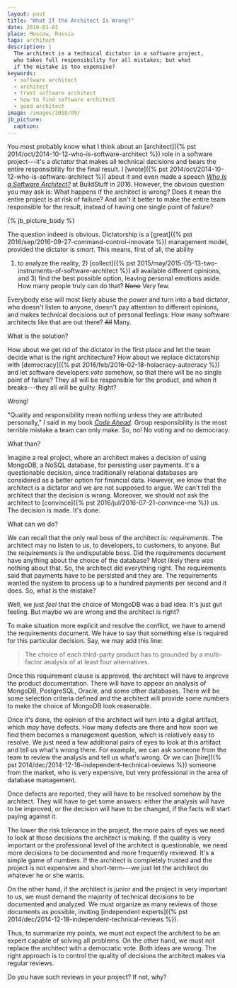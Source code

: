 ```yaml
---
layout: post
title: "What If the Architect Is Wrong?"
date: 2018-01-01
place: Moscow, Russia
tags: architect
description: |
  The architect is a technical dictator in a software project,
  who takes full responsibility for all mistakes; but what
  if the mistake is too expensive?
keywords:
  - software architect
  - architect
  - trust software architect
  - how to find software architect
  - good architect
image: /images/2018/09/
jb_picture:
  caption:
---
```


You most probably know what I think about an
[architect]({% pst 2014/oct/2014-10-12-who-is-software-architect %})
role in a software project---it's a _dictator_ that makes all technical decisions
and bears the entire responsibility for the final result. I [wrote]({% pst 2014/oct/2014-10-12-who-is-software-architect %})
about it and even made a speech [_Who Is a Software Architect?_](https://www.youtube.com/watch?v=R1lA7pN60xg)
at BuildStuff in 2016. However, the obvious question you may ask is:
What happens if the architect is wrong? Does it mean the entire project
is at risk of failure? And isn't it better to make the entire team responsible
for the result, instead of having one single point of failure?

<!--more-->

{% jb_picture_body %}

The question indeed is obvious. Dictatorship is a [great]({% pst 2016/sep/2016-09-27-command-control-innovate %})
management model, provided the dictator is _smart_. This means, first of all, the ability
1) to analyze the reality, 2) [collect]({% pst 2015/may/2015-05-13-two-instruments-of-software-architect %})
all available different opinions, and 3) find
the best possible option, leaving personal emotions aside. How many people
truly can do that? <del>None</del> Very few.

Everybody else will most likely abuse the power and turn into a bad dictator,
who doesn't listen to anyone, doesn't pay attention to different opinions,
and makes technical decisions out of personal feelings. How many
software architects like that are out there? <del>All</del> Many.

What is the solution?

How about we get rid of the dictator in the first place and let the team
decide what is the right architecture? How about we replace dictatorship
with [democracy]({% pst 2016/feb/2016-02-18-holacracy-autocracy %})
and let software developers _vote_ somehow, so that there will
be no single point of failure? They all will be responsible for the product,
and when it breaks---they all will be guilty. Right?

Wrong!

"Quality and responsibility mean nothing unless they are attributed personally,"
I said in my book [_Code Ahead_](/code-ahead.html). Group responsibility
is the most terrible mistake a team can only make. So, no! No voting and no democracy.

What than?

Imagine a real project, where an architect makes a decision of using MongoDB, a NoSQL database, for persisting
user payments. It's a questionable decision, since traditionally relational databases
are considered as a better option for financial data. However, we know that the architect
is a dictator and we are not supposed to argue. We can't tell the architect
that the decision is wrong. Moreover, we should not ask the architect to
[convince]({% pst 2016/jul/2016-07-21-convince-me %}) us. The decision is made. It's done.

What can we do?

We can recall that the only real boss of the architect is: _requirements_. The
architect may no listen to us, to developers, to customers, to anyone. But
the requirements is the undisputable boss. Did the requirements document
have anything about the choice of the database? Most likely there was nothing
about that. So, the architect did everything right. The requirements said
that payments have to be persisted and they are. The requirements wanted
the system to process up to a hundred payments per second and it does. So,
what is the mistake?

Well, we just _feel_ that the choice of MongoDB was a bad idea. It's just gut feeling.
But maybe we are wrong and the architect is right?

To make situation more explicit and resolve the conflict,
we have to amend the requirements document. We have
to say that something else is required for this particular decision. Say,
we may add this line:

> The choice of each third-party product has
to grounded by a multi-factor analysis of
at least four alternatives.

Once this requirement clause is approved, the architect will have to improve the
product documentation. There will have to appear an analysis of MongoDB,
PostgreSQL, Oracle, and some other databases. There will be some selection
criteria defined and the architect will provide some numbers to make the
choice of MongoDB look reasonable.

Once it's done, the opinion of the architect will turn into a digital artifact,
which _may_ have defects. How many defects are there and how soon we find them
becomes a management question, which is relatively easy to resolve. We just
need a few additional pairs of eyes to look at this artifact and tell us
what's wrong there. For example, we can ask someone from the team to review
the analysis and tell us what's wrong. Or we can [hire]({% pst 2014/dec/2014-12-18-independent-technical-reviews %})
someone from the market, who is very expensive, but
very professional in the area of database management.

Once defects are reported, they will have to be resolved somehow by the
architect. They will have to get some answers: either the analysis will have
to be improved, or the decision will have to be changed, if the facts will
start paying against it.

The lower the risk tolerance in the project, the more pairs of eyes we need
to look at those decisions the architect is making. If the quality is very
important or the professional level of the architect is questionable, we need
more decisions to be documented and more frequently reviewed. It's a simple
game of numbers. If the architect is completely trusted and the project is not
expensive and short-term---we just let the architect do whatever he or she
wants.

On the other hand, if the architect is junior and the project is very important
to us, we must demand the majority of technical decisions to be documented
and analyzed. We must organize as many reviews of those documents as possible,
inviting [independent experts]({% pst 2014/dec/2014-12-18-independent-technical-reviews %}).

Thus, to summarize my points, we must not expect the architect to be an expert
capable of solving all problems. On the other hand, we must not replace the
architect with a democratic vote. Both ideas are wrong. The right approach is
to control the quality of decisions the architect makes via regular reviews.

Do you have such reviews in your project? If not, why?
